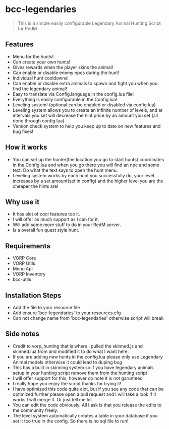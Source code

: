 # bcc-legendaries

> This is a simple easily configurable Legendary Animal Hunting Script for RedM.

## Features
- Menu for the hunts!
- Can create your own hunts!
- Gives rewards when the player skins the animal!
- Can enable or disable enemy npcs during the hunt!
- Individual hunt cooldowns!
- Can enable or disable extra animals to spawn and fight you when you find the legendary animal!
- Easy to translate via Config.language in the config.lua file!
- Everything is easily configurable in the Config.lua!
- Leveling system! (optional can be enabled or disabled via config.lua)
- Leveling system allows you to create an infinite number of levels, and at intervals you set will decrease the hint price by an amount you set (all done through config.lua)
- Version check system to help you keep up to date on new features and bug fixes!

## How it works
- You can set up the hunter(the location you go to start hunts) coordinates in the Config.lua and when you go there you will find an npc and some text. Do what the text says to open the hunt menu.
- Leveling system works by each hunt you successfully do, your level increases by a set amount(set in config) and the higher level you are the cheaper the hints are!

## Why use it
- It has alot of cool features too it. 
- I will offer as much support as I can for it. 
- Will add some more stuff to do in your RedM server. 
- Is a overall fun quest style hunt.

## Requirements
- VORP Core
- VORP Utils
- Menu Api
- VORP Inventory
- bcc-utils

## Installation Steps
- Add the file to your resource file
- Add ensure 'bcc-legendaries' to your resources.cfg
- Can not change name from 'bcc-legendaries' otherwise script will break

## Side notes
- Credit to vorp_hunting that is where i pulled the skinned.js and skinned.lua from and modified it to do what I want here.
- If you are adding new hunts in the config.lua please only use Legendary Animal models otherwise it could lead to duping bug
- This has a built in skinning system so if you have legendary animals setup in your hunting script remove them from the hunting script
- I will offer support for this, however do note it is not garunteed
- I really hope you enjoy the script thanks for trying it!
- I have optimized this code quite alot, but if you see any code that can be optimized further please open a pull request and I will take a look if it works I will merge it. Or just tell me lol.
- You can edit the code obviously. All I ask is that you release the edits to the community freely.
- The level system automatically creates a table in your database if you set it too true in the config. So there is no sql file to run!
